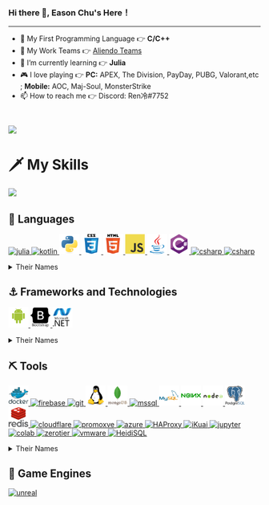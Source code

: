 ### Hi there 👋, Eason Chu's Here！
---
- 👶 My First Programming Language 👉 **C/C++**
- 🔭 My Work Teams 👉 [Aliendo Teams](https://github.com/Aliendo-Team)
- 🌱 I’m currently learning 👉 **Julia**
- 🎮 I love playing 👉 **PC:** APEX, The Division, PayDay, PUBG, Valorant,etc ; **Mobile:** AOC, Maj-Soul, MonsterStrike
- 📫 How to reach me 👉 Discord: Ren冷#7752
<br>
<p align="left"><img src="https://github-stats-alpha.vercel.app/api?username=EasonChu7&show_icons=true&count_private=true&theme=radical"></img></p>

# 🗡 My Skills

<p><img src="https://github-readme-stats.vercel.app/api/top-langs?username=EasonChu7&show_icons=true&locale=en&layout=compact&hide=html"></img></p>

## 📌 Languages
<a href="https://julialang.org/learning/" target="_blank" rel="noreferrer"> <img src="https://julialang.org/assets/infra/logo.svg" alt="julia" width="40" height="40"/> </a>
<a href="https://kotlinlang.org" target="_blank" rel="noreferrer"> <img src="https://www.vectorlogo.zone/logos/kotlinlang/kotlinlang-icon.svg" alt="kotlin" width="40" height="40"/> </a>
<a href="https://www.python.org" target="_blank" rel="noreferrer"> <img src="https://raw.githubusercontent.com/devicons/devicon/master/icons/python/python-original.svg" alt="python" width="40" height="40"/> </a><a href="https://www.w3schools.com/css/" target="_blank" rel="noreferrer"> <img src="https://raw.githubusercontent.com/devicons/devicon/master/icons/css3/css3-original-wordmark.svg" alt="css3" width="40" height="40"/> </a> <a href="https://www.w3.org/html/" target="_blank" rel="noreferrer"> <img src="https://raw.githubusercontent.com/devicons/devicon/master/icons/html5/html5-original-wordmark.svg" alt="html5" width="40" height="40"/> </a> <a href="https://developer.mozilla.org/en-US/docs/Web/JavaScript" target="_blank" rel="noreferrer"> <img src="https://raw.githubusercontent.com/devicons/devicon/master/icons/javascript/javascript-original.svg" alt="javascript" width="40" height="40"/> </a><a href="https://www.java.com" target="_blank" rel="noreferrer"> <img src="https://raw.githubusercontent.com/devicons/devicon/master/icons/java/java-original.svg" alt="java" width="40" height="40"/> </a>  <a href="https://www.w3schools.com/cs/" target="_blank" rel="noreferrer"> <img src="https://raw.githubusercontent.com/devicons/devicon/master/icons/csharp/csharp-original.svg" alt="csharp" width="40" height="40"/> </a> <a href="https://cplusplus.com/" target="_blank" rel="noreferrer"> <img src="https://isocpp.org/assets/images/cpp_logo.png" alt="csharp" width="40" height="40"/> </a> <a href="https://www.php.net/" target="_blank" rel="noreferrer"> <img src="https://www.php.net/images/logos/php-logo.svg" alt="csharp" width="40" height="40"/> </a> 
<details>
   <summary>Their Names</summary>

   
- Java
- C#
- Python
- JavaScript
- TypeScript
- HTML5
- CSS3
- Julia
- C/C++
- PHP

</details>

## ⚓ Frameworks and Technologies

<a href="https://developer.android.com/studio" target="_blank" rel="noreferrer"> <img src="https://raw.githubusercontent.com/devicons/devicon/master/icons/android/android-original-wordmark.svg" alt="android" width="40" height="40"/> </a> <a href="https://getbootstrap.com" target="_blank" rel="noreferrer"> <img src="https://raw.githubusercontent.com/devicons/devicon/master/icons/bootstrap/bootstrap-plain-wordmark.svg" alt="bootstrap" width="40" height="40"/> </a><a href="https://dotnet.microsoft.com/" target="_blank" rel="noreferrer"> <img src="https://raw.githubusercontent.com/devicons/devicon/master/icons/dot-net/dot-net-original-wordmark.svg" alt="dotnet" width="40" height="40"/> </a>

<details>
   <summary>Their Names</summary>

- Android Studio
- BootStrap
- ASP .NET


</details>
  
## ⛏ Tools

<a href="https://www.docker.com/" target="_blank" rel="noreferrer"> <img src="https://raw.githubusercontent.com/devicons/devicon/master/icons/docker/docker-original-wordmark.svg" alt="docker" width="40" height="40"/> </a><a href="https://aws.amazon.com/" target="_blank" rel="noreferrer"> <img src="https://a0.awsstatic.com/libra-css/images/logos/aws_logo_smile_1200x630.png" alt="firebase" width="60" height="40"/> </a><a href="https://git-scm.com/" target="_blank" rel="noreferrer"> <img src="https://www.vectorlogo.zone/logos/git-scm/git-scm-icon.svg" alt="git" width="40" height="40"/> </a> <a href="https://www.linux.org/" target="_blank" rel="noreferrer"> <img src="https://raw.githubusercontent.com/devicons/devicon/master/icons/linux/linux-original.svg" alt="linux" width="40" height="40"/> </a> <a href="https://www.mongodb.com/" target="_blank" rel="noreferrer"> <img src="https://raw.githubusercontent.com/devicons/devicon/master/icons/mongodb/mongodb-original-wordmark.svg" alt="mongodb" width="40" height="40"/> </a> <a href="https://www.microsoft.com/en-us/sql-server" target="_blank" rel="noreferrer"> <img src="https://www.svgrepo.com/show/303229/microsoft-sql-server-logo.svg" alt="mssql" width="40" height="40"/> </a><a href="https://www.mysql.com/" target="_blank" rel="noreferrer"> <img src="https://raw.githubusercontent.com/devicons/devicon/master/icons/mysql/mysql-original-wordmark.svg" alt="mysql" width="40" height="40"/> </a><a href="https://www.nginx.com" target="_blank" rel="noreferrer"> <img src="https://raw.githubusercontent.com/devicons/devicon/master/icons/nginx/nginx-original.svg" alt="nginx" width="40" height="40"/> </a> <a href="https://nodejs.org" target="_blank" rel="noreferrer"> <img src="https://raw.githubusercontent.com/devicons/devicon/master/icons/nodejs/nodejs-original-wordmark.svg" alt="nodejs" width="40" height="40"/> </a> <a href="https://www.postgresql.org" target="_blank" rel="noreferrer"> <img src="https://raw.githubusercontent.com/devicons/devicon/master/icons/postgresql/postgresql-original-wordmark.svg" alt="postgresql" width="40" height="40"/> </a> <a href="https://redis.io" target="_blank" rel="noreferrer"> <img src="https://raw.githubusercontent.com/devicons/devicon/master/icons/redis/redis-original-wordmark.svg" alt="redis" width="40" height="40"/> </a> <a href="https://www.cloudflare.com/" target="_blank" rel="noreferrer"> <img src="https://www.vectorlogo.zone/logos/cloudflare/cloudflare-ar21.svg" alt="cloudflare" width="80" height="40"/> </a> <a href="https://www.proxmox.com/en/training/video-tutorials/item/what-s-new-in-proxmox-ve-6-0" target="_blank" rel="noreferrer"> <img src="https://www.proxmox.com/images/proxmox/Proxmox_logo_standard_hex_400px.png" alt="promoxve" width="120" height="40"/> </a> <a href="https://azure.microsoft.com/" target="_blank" rel="noreferrer"> <img src="https://encrypted-tbn0.gstatic.com/images?q=tbn:ANd9GcQvaTyZmTJYDJBrV1tKky-8GUU0eG1IXhH7YQ&usqp=CAU" alt="azure" width="40" height="40"/> <a href="https://www.haproxy.org/" target="_blank" rel="noreferrer"> <img src="https://upload.wikimedia.org/wikipedia/commons/thumb/a/ab/Haproxy-logo.png/640px-Haproxy-logo.png" alt="HAProxy" width="40" height="40"/> </a> <a href="https://www.ikuai8.com/" target="_blank" rel="noreferrer"> <img src="https://encrypted-tbn0.gstatic.com/images?q=tbn:ANd9GcSBz7HaMgL8lte-WiOZP_6DIVFuzmTgvhLsIm_VLXInVQ&s" alt="iKuai" width="40" height="40"/> </a> <a href="https://jupyter.org/" target="_blank" rel="noreferrer"> <img src="https://jupyter.org/assets/homepage/main-logo.svg" alt="jupyter" width="40" height="40"/> </a> <a href="https://colab.research.google.com/" target="_blank" rel="noreferrer"> <img src="https://upload.wikimedia.org/wikipedia/commons/thumb/d/d0/Google_Colaboratory_SVG_Logo.svg/1600px-Google_Colaboratory_SVG_Logo.svg.png?20221103151432" alt="colab" width="40" height="40"/> </a> <a href="https://www.zerotier.com/" target="_blank" rel="noreferrer"> <img src="https://upload.wikimedia.org/wikipedia/commons/f/f1/ZeroTier_Logo.png?20190825000431" alt="zerotier" width="40" height="40"/> </a> <a href="https://www.vmware.com/" target="_blank" rel="noreferrer"> <img src="https://upload.wikimedia.org/wikipedia/commons/thumb/9/9a/Vmware.svg/1024px-Vmware.svg.png?20230330180552" alt="vmware" width="120" height="40"/> </a> <a href="https://www.heidisql.com/" target="_blank" rel="noreferrer"> <img src="https://upload.wikimedia.org/wikipedia/commons/3/32/HeidiSQL_logo_image.png" alt="HeidiSQL" width="40" height="40"/> </a>

<details>
   <summary>Their Names</summary>
   
- Docker
- AWS Cloud
- Git
- Some Linux commands and shell script...
- MongoDB
- MySQL
- MSSQL
- Redis
- Nginx
- CloudFlare
- PromoxVE
- Microsoft Azure
- iKuai vRouter
- Jupyter
- Google Colaboratory
- ZeroTier
- VMWare
- HeidiSQL
   
</details>
  
## 🔫 Game Engines

<a href="https://unity.com/" target="_blank" rel="noreferrer"> <img src="https://images.contentstack.io/v3/assets/blt08c1239a7bff8ff5/bltdff1a2920dd347a5/63f5068a97790d11728d0a6d/U_Logo_Small_black.svg" alt="unreal" width="40" height="40"/> </a> 
<!--
Here are some ideas to get you started:

- 🔭 I’m currently working on ...
- 🌱 I’m currently learning ...
- 👯 I’m looking to collaborate on ...
- 🤔 I’m looking for help with ...
- 💬 Ask me about ...
- 📫 How to reach me: ...
- 😄 Pronouns: ...
- ⚡ Fun fact: ...
-->
